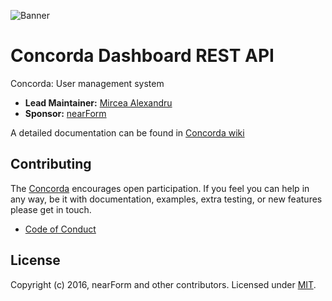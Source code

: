 ![Banner][]

# Concorda Dashboard REST API
Concorda: User management system

- __Lead Maintainer:__ [Mircea Alexandru][lead]
- __Sponsor:__ [nearForm][]


A detailed documentation can be found in [Concorda wiki](https://github.com/Concorda/docs/blob/master/Readme.md)


## Contributing
The [Concorda][] encourages open participation. If you feel you can help in any way, be it with
documentation, examples, extra testing, or new features please get in touch.

- [Code of Conduct]

## License
Copyright (c) 2016, nearForm and other contributors.
Licensed under [MIT][].

[Banner]: https://raw.githubusercontent.com/concorda/concorda-dashboard/master/public/client/assets/img/logo-concorda-banner.png
[MIT]: ./LICENSE
[Code of Conduct]: https://github.com/concorda/concorda-dashboard/CoC.md
[Concorda]: https://github.com/concorda/concorda-dashboard
[lead]: https://github.com/mirceaalexandru
[nearForm]: http://www.nearform.com/
